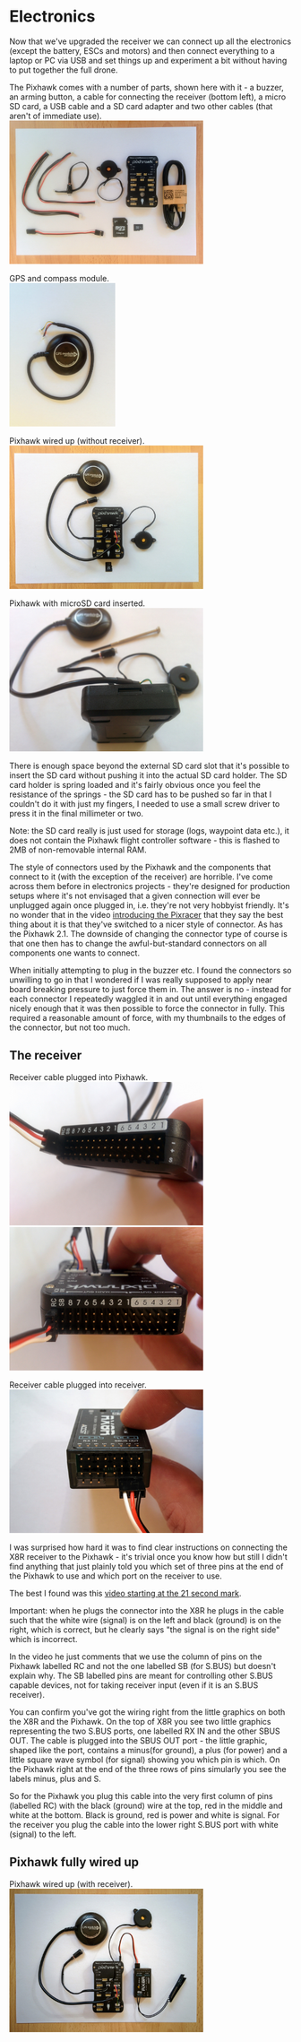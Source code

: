 Electronics
===========

Now that we've upgraded the receiver we can connect up all the electronics (except the battery, ESCs and motors) and then connect everything to a laptop or PC via USB and set things up and experiment a bit without having to put together the full drone.

The Pixhawk comes with a number of parts, shown here with it - a buzzer, an arming button, a cable for connecting the receiver (bottom left), a micro SD card, a USB cable and a SD card adapter and two other cables (that aren't of immediate use).  
<img height="256" src="images/assembly/electronics/pixhawk-parts.jpg">

GPS and compass module.  
<img height="256" src="images/assembly/electronics/gps-and-compass.jpg">

Pixhawk wired up (without receiver).  
<img height="256" src="images/assembly/electronics/pixhawk-wired-up-without-receiver.jpg">

Pixhawk with microSD card inserted.  
<img height="256" src="images/assembly/electronics/pixhawk-with-sd-card-inserted.jpg">

There is enough space beyond the external SD card slot that it's possible to insert the SD card without pushing it into the actual SD card holder. The SD card holder is spring loaded and it's fairly obvious once you feel the resistance of the springs - the SD card has to be pushed so far in that I couldn't do it with just my fingers, I needed to use a small screw driver to press it in the final millimeter or two.

Note: the SD card really is just used for storage (logs, waypoint data etc.), it does not contain the Pixhawk flight controller software - this is flashed to 2MB of non-removable internal RAM.

The style of connectors used by the Pixhawk and the components that connect to it (with the exception of the receiver) are horrible. I've come across them before in electronics projects - they're designed for production setups where it's not envisaged that a given connection will ever be unplugged again once plugged in, i.e. they're not very hobbyist friendly. It's no wonder that in the video [introducing the Pixracer](https://www.youtube.com/watch?v=mpb6Cq023N8&feature=youtu.be&t=62) that they say the best thing about it is that they've switched to a nicer style of connector. As has the Pixhawk 2.1. The downside of changing the connector type of course is that one then has to change the awful-but-standard connectors on all components one wants to connect.

When initially attempting to plug in the buzzer etc. I found the connectors so unwilling to go in that I wondered if I was really supposed to apply near board breaking pressure to just force them in. The answer is no - instead for each connector I repeatedly waggled it in and out until everything engaged nicely enough that it was then possible to force the connector in fully. This required a reasonable amount of force, with my thumbnails to the edges of the connector, but not too much.

The receiver
------------

Receiver cable plugged into Pixhawk.  
<img height="256" src="images/assembly/electronics/pixhawk-to-receiver-1.jpg"> <img height="256" src="images/assembly/electronics/pixhawk-to-receiver-2.jpg">

Receiver cable plugged into receiver.  
<img height="256" src="images/assembly/electronics/receiver-to-pixhawk.jpg">

I was surprised how hard it was to find clear instructions on connecting the X8R receiver to the Pixhawk - it's trivial once you know how but still I didn't find anything that just plainly told you which set of three pins at the end of the Pixhawk to use and which port on the receiver to use.

The best I found was this [video starting at the 21 second mark](https://www.youtube.com/watch?v=uCcVCM7ajNA&feature=youtu.be&t=21).

Important: when he plugs the connector into the X8R he plugs in the cable such that the white wire (signal) is on the left and black (ground) is on the right, which is correct, but he clearly says "the signal is on the right side" which is incorrect.

In the video he just comments that we use the column of pins on the Pixhawk labelled RC and not the one labelled SB (for S.BUS) but doesn't explain why. The SB labelled pins are meant for controlling other S.BUS capable devices, not for taking receiver input (even if it is an S.BUS receiver).

You can confirm you've got the wiring right from the little graphics on both the X8R and the Pixhawk. On the top of X8R you see two little graphics representing the two S.BUS ports, one labelled RX IN and the other SBUS OUT. The cable is plugged into the SBUS OUT port - the little graphic, shaped like the port, contains a minus(for ground), a plus (for power) and a little square wave symbol (for signal) showing you which pin is which. On the Pixhawk right at the end of the three rows of pins simularly you see the labels minus, plus and S.

So for the Pixhawk you plug this cable into the very first column of pins (labelled RC) with the black (ground) wire at the top, red in the middle and white at the bottom. Black is ground, red is power and white is signal. For the receiver you plug the cable into the lower right S.BUS port with white (signal) to the left.

Pixhawk fully wired up
----------------------

Pixhawk wired up (with receiver).  
<img height="256" src="images/assembly/electronics/pixhawk-wired-up-with-receiver.jpg">
